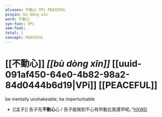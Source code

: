```yaml
---
aliases: 不動心 VPi PEACEFUL
pinyin: bù dòng xīn
word: 不動心
syn-func: VPi
sem-feat: 
total: 1
concept: PEACEFUL 
---
```

# [[不動心]] *[[bù dòng xīn]]*  [[uuid-091af450-64e0-4b82-98a2-84d0444b6d19|VPi]] [[PEACEFUL]]
be mentally unshakeable; be imperturbable
 - [[孟子]] 告子先**不動心**心 / 告子能做到不心有所動比我還早呢。”[HXWD](https://hxwd.org/textview.html?location=KR1h0001_tls_003-11a.1)